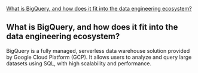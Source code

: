 [What is BigQuery, and how does it fit into the data engineering ecosystem?](#What-is-BigQuery-and-how-does-it-fit-into-the-data-engineering-ecosystem?)




































## What is BigQuery, and how does it fit into the data engineering ecosystem?
BigQuery is a fully managed, serverless data warehouse solution provided by Google Cloud Platform (GCP). It allows users to analyze and query large datasets using SQL, with high scalability and performance.
